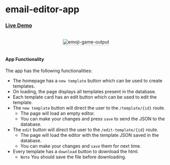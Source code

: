 # email-editor-app
### [Live Demo](https://email-editor-neil.herokuapp.com/)

<br/>
<div style="text-align: center;">
    <img src="https://res.cloudinary.com/dl3nzdely/image/upload/c_scale,w_670/v1622907346/email-editor-app_gudh8i.gif" alt="emoji-game-output" style="max-width:85%;box-shadow:0 2.8px 2.2px rgba(0, 0, 0, 0.12)">
</div>
<br/>

#### App Functionality

The app has the following functionalities:
- The homepage has a `new template` button which can be used to create templates.
- On loading, the page displays all templates present in the database.
- Each template card has an edit button which can be used to edit the template.
- The `new template` button will direct the user to the `/template/{id}` route.
  - The page will load an empty editor.
  - You can make your changes and press `save` to send the JSON to the database.
- The `edit` button will direct the user to the `/edit-template/{id}` route.
  - The page will load the editor with the template JSON saved in the database.
  - You can make your changes and `save` them for next time.
- Every template has a `download` button to download the html. 
  - `Note` You should save the file before downloading.
